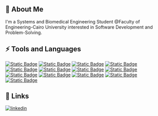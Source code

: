
## 🚀 About Me
I'm a Systems and Biomedical Engineering Student @Faculty of Engineering-Cairo University interested in Software Development and Problem-Solving.



## ⚡ Tools and Languages
 <a href="https://nodejs.org/en/about"><img alt="Static Badge" src="https://img.shields.io/badge/Node.js-%235FA04E?style=flat&logo=nodedotjs&labelColor=white&link=https%3A%2F%2Fnodejs.org%2Fen%2Fabout"></a>
    <a href="https://expressjs.com/"><img alt="Static Badge" src="https://img.shields.io/badge/Express.js-%23000000?style=flat&logo=express&labelColor=grey"></a>
    <a href="https://getbootstrap.com/"><img alt="Static Badge" src="https://img.shields.io/badge/Bootstrap-%237952B3?style=flat&logo=bootstrap&labelColor=white"></a>
    <a href="https://ejs.co/"><img alt="Static Badge" src="https://img.shields.io/badge/EJS-%23B4CA65?style=flat&logo=ejs&labelColor=white"></a>
    <a href="https://developer.mozilla.org/en-US/docs/Web/HTML"><img alt="Static Badge" src="https://img.shields.io/badge/HTML-%23E34F26?style=flat&logo=html5&labelColor=white"></a>
    <a href="https://developer.mozilla.org/en-US/docs/Web/CSS"><img alt="Static Badge" src="https://img.shields.io/badge/CSS-white?style=flat&logo=css3&labelColor=%231572B6"></a>
    <a href="https://developer.mozilla.org/en-US/docs/Web/JavaScript"><img alt="Static Badge" src="https://img.shields.io/badge/JavaScript-%23F7DF1E?style=flat&logo=javascript&labelColor=white"></a>
    <a href="https://cplusplus.com/"><img alt="Static Badge" src="https://img.shields.io/badge/C%2B%2B-white?style=flat&logo=cplusplus&labelColor=%2300599C"></a>
    <a href="https://www.python.org/"><img alt="Static Badge" src="https://img.shields.io/badge/Python-%233776AB?style=flat&logo=python&labelColor=white"></a>
    <a href="https://github.com/AhmedAmgadEid"><img alt="Static Badge" src="https://img.shields.io/badge/GitHub-white?style=flat&logo=github&labelColor=black"></a>
    <a href="https://git-scm.com/"><img alt="Static Badge" src="https://img.shields.io/badge/Git-%23F05032?style=flat&logo=git&labelColor=white"></a>
    <a href="https://www.postgresql.org/"><img alt="Static Badge" src="https://img.shields.io/badge/PostgreSQL-%234169E1?style=flat&logo=postgresql&labelColor=white"></a>
    <a href="https://www.java.com/en/"><img alt="Static Badge" src="https://img.shields.io/badge/java-%23E34F26?style=flat&logo=java"></a>



## 🔗 Links
[![linkedin](https://img.shields.io/badge/Ahmed%20Amgad-0A66C2?style=for-the-badge&logo=linkedin&logoColor=white)](https://www.linkedin.com/in/engineer-ahmed-amgad/)

